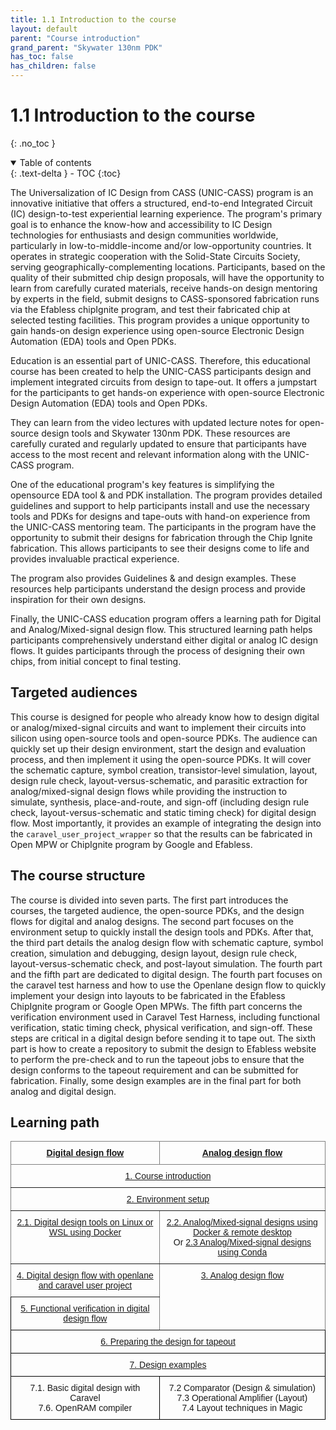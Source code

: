 ```yaml
---
title: 1.1 Introduction to the course
layout: default
parent: "Course introduction"
grand_parent: "Skywater 130nm PDK"
has_toc: false
has_children: false
---
```


# 1.1 Introduction to the course

{: .no_toc }

<details open markdown="block">
  <summary>
    Table of contents
  </summary>
  {: .text-delta }
- TOC
{:toc}
</details>

The Universalization of IC Design from CASS (UNIC-CASS) program is an innovative initiative that offers a structured, end-to-end Integrated Circuit (IC) design-to-test experiential learning experience. The program's primary goal is to enhance the know-how and accessibility to IC Design technologies for enthusiasts and design communities worldwide, particularly in low-to-middle-income and/or low-opportunity countries. It operates in strategic cooperation with the Solid-State Circuits Society, serving geographically-complementing locations. Participants, based on the quality of their submitted chip design proposals, will have the opportunity to learn from carefully curated materials, receive hands-on design mentoring by experts in the field, submit designs to CASS-sponsored fabrication runs via the Efabless chipIgnite program, and test their fabricated chip at selected testing facilities. This program provides a unique opportunity to gain hands-on design experience using open-source Electronic Design Automation (EDA) tools and Open PDKs.

Education is an essential part of UNIC-CASS. Therefore, this educational course has been created to help the UNIC-CASS participants design and implement integrated circuits from design to tape-out. It offers a jumpstart for the participants to get hands-on experience with open-source Electronic Design Automation (EDA) tools and Open PDKs.

They can learn from the video lectures with updated lecture notes for open-source design tools and Skywater 130nm PDK. These resources are carefully curated and regularly updated to ensure that participants have access to the most recent and relevant information along with the UNIC-CASS program.

One of the educational program's key features is simplifying the opensource EDA tool & and PDK installation. The program provides detailed guidelines and support to help participants install and use the necessary tools and PDKs for designs and tape-outs with hand-on experience from the UNIC-CASS mentoring team.
The participants in the program have the opportunity to submit their designs for fabrication through the Chip Ignite fabrication. This allows participants to see their designs come to life and provides invaluable practical experience.

The program also provides Guidelines & and design examples. These resources help participants understand the design process and provide inspiration for their own designs.

Finally, the UNIC-CASS education program offers a learning path for Digital and Analog/Mixed-signal design flow. This structured learning path helps participants comprehensively understand either digital or analog IC design flows. It guides participants through the process of designing their own chips, from initial concept to final testing.

## Targeted audiences

This course is designed for people who already know how to design digital or analog/mixed-signal circuits and want to implement their circuits into silicon using open-source tools and open-source PDKs. The audience can quickly set up their design environment, start the design and evaluation process, and then implement it using the open-source PDKs. It will cover the schematic capture, symbol creation, transistor-level simulation, layout, design rule check, layout-versus-schematic, and parasitic extraction for analog/mixed-signal design flows while providing the instruction to simulate, synthesis, place-and-route, and sign-off (including design rule check, layout-versus-schematic and static timing check) for digital design flow. Most importantly, it provides an example of integrating the design into the `caravel_user_project_wrapper` so that the results can be fabricated in Open MPW or ChipIgnite program by Google and Efabless.

## The course structure

The course is divided into seven parts. The first part introduces the courses, the targeted audience, the open-source PDKs, and the design flows for digital and analog designs. The second part focuses on the environment setup to quickly install the design tools and PDKs. After that, the third part details the analog design flow with schematic capture, symbol creation, simulation and debugging, design layout, design rule check, layout-versus-schematic check, and post-layout simulation. The fourth part and the fifth part are dedicated to digital design. The fourth part focuses on the caravel test harness and how to use the Openlane design flow to quickly implement your design into layouts to be fabricated in the Efabless ChipIgnite program or Google Open MPWs. The fifth part concerns the verification environment used in Caravel Test Harness, including functional verification, static timing check, physical verification, and sign-off. These steps are critical in a digital design before sending it to tape out. The sixth part is how to create a repository to submit the design to Efabless website to perform the pre-check and to run the tapeout jobs to ensure that the design conforms to the tapeout requirement and can be submitted for fabrication. Finally, some design examples are in the final part for both analog and digital design.

## Learning path

<style type="text/css">
.tg  {border-collapse:collapse;border-spacing:0;margin:0px auto;}
.tg td{border-color:black;border-style:solid;border-width:1px;font-family:Arial, sans-serif;font-size:14px;
  overflow:hidden;padding:10px 5px;word-break:normal;}
.tg th{border-color:black;border-style:solid;border-width:1px;font-family:Arial, sans-serif;font-size:14px;
  font-weight:normal;overflow:hidden;padding:10px 5px;word-break:normal;}
.tg .tg-baqh{text-align:center;vertical-align:top}
.tg .tg-c3ow{border-color:inherit;text-align:center;vertical-align:top}
.tg .tg-7btt{border-color:inherit;font-weight:bold;text-align:center;vertical-align:top}
</style>
<table class="tg"><thead>
  <tr>
    <th class="tg-7btt"><a href="/training/digital-flow.html">Digital design flow</a></th>
    <th class="tg-7btt"><a href="/training/analog-flow.html">Analog design flow</a></th>
  </tr></thead>
<tbody>
  <tr>
    <td class="tg-c3ow" colspan="2"><a href="/training/01-course-intro.html">1. Course introduction</a></td>
  </tr>
  <tr>
    <td class="tg-c3ow" colspan="2"><a href="/training/02-env-setup.html">2. Environment setup</a></td>
  </tr>
  <tr>
    <td class="tg-c3ow"><a href="/training/2.1-digital-design-tool-docker.html">2.1. Digital design tools on Linux or WSL using Docker</a><br></td>
    <td class="tg-c3ow"><a href="/training/2.2-AMS-docker-remote.html">2.2. Analog/Mixed-signal designs using Docker &amp; remote desktop</a><br>Or <a href="/training/2.2-AMS-docker-remote.html">2.3 Analog/Mixed-signal designs using Conda</a></td>
  </tr>
  <tr>
    <td class="tg-c3ow"><a href="/training/4.1-Openlane-overview.html">4. Digital design flow with openlane and caravel user project</a></td>
    <td class="tg-c3ow" rowspan="2"><a href="/training/analog-flow.html">3. Analog design flow</a></td>
  </tr>
  <tr>
    <td class="tg-baqh"><a href="/training/5.1-functional-verification-intro.html">5. Functional verification in digital design flow</a></td>
  </tr>
  <tr>
    <td class="tg-baqh" colspan="2"><a href="/training/06-design-for-tapeout.html">6. Preparing the design for tapeout</a></td>
  </tr>
  <tr>
    <td class="tg-baqh" colspan="2"><a href="/training/07-design-examples.html">7. Design examples</a></td>
  </tr>
  <tr>
    <td class="tg-baqh">7.1. Basic digital design with Caravel<br>7.6. OpenRAM compiler<br></td>
    <td class="tg-baqh">7.2 Comparator (Design &amp; simulation)<br>7.3 Operational Amplifier (Layout)<br>7.4 Layout techniques in Magic</td>
  </tr>
</tbody></table>